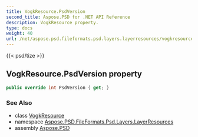```yaml
---
title: VogkResource.PsdVersion
second_title: Aspose.PSD for .NET API Reference
description: VogkResource property. 
type: docs
weight: 40
url: /net/aspose.psd.fileformats.psd.layers.layerresources/vogkresource/psdversion/
---
```

{{< psd/tize >}}
## VogkResource.PsdVersion property

```csharp
public override int PsdVersion { get; }
```

### See Also

* class [VogkResource](../)
* namespace [Aspose.PSD.FileFormats.Psd.Layers.LayerResources](../../vogkresource/)
* assembly [Aspose.PSD](../../../)


